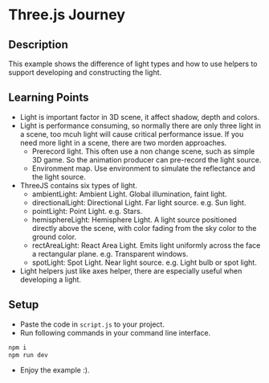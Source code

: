 # Three.js Journey

## Description

This example shows the difference of light types and how to use helpers to support
developing and constructing the light.

## Learning Points

* Light is important factor in 3D scene, it affect shadow, depth and colors.
* Light is performance consuming, so normally there are only three light in a scene,
too mcuh light will cause critical performance issue. If you need more light in a scene,
there are two morden approaches.
    * Prerecord light. This often use a non change scene, such as simple 3D game. So the
    animation producer can pre-record the light source.
    * Environment map. Use environment to simulate the reflectance and the light source.
* ThreeJS contains six types of light.
    * ambientLight: Ambient Light. Global illumination, faint light.
    * directionalLight: Directional Light. Far light source. e.g. Sun light.
    * pointLight: Point Light. e.g. Stars.
    * hemisphereLight: Hemisphere Light. A light source positioned directly 
    above the scene, with color fading from the sky color to the ground color.
    * rectAreaLight: React Area Light. Emits light uniformly across the face a 
    rectangular plane. e.g. Transparent windows.
    * spotLight: Spot Light. Near light source. e.g. Light bulb or spot light.
* Light helpers just like axes helper, there are especially useful when developing a light.

## Setup

* Paste the code in `script.js` to your project.
* Run following commands in your command line interface.

```bash
npm i
npm run dev
```

* Enjoy the example :).
